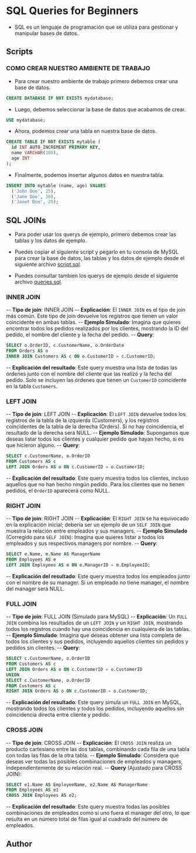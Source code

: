 # SQL Queries for Beginners
- SQL es un lenguaje de programación que se utiliza para gestionar y manipular bases de datos.

## Scripts
### COMO CREAR NUESTRO AMBIENTE DE TRABAJO
- Para crear nuestro ambiente de trabajo primero debemos crear una base de datos.
```sql
CREATE DATABASE IF NOT EXISTS mydatabase;
```
- Luego, debemos seleccionar la base de datos que acabamos de crear.
```sql
USE mydatabase;
```
- Ahora, podemos crear una tabla en nuestra base de datos.
```sql
CREATE TABLE IF NOT EXISTS mytable (
  id INT AUTO_INCREMENT PRIMARY KEY,
  name VARCHAR(100),
  age INT
);
```
- Finalmente, podemos insertar algunos datos en nuestra tabla.
```sql
INSERT INTO mytable (name, age) VALUES
  ('John Doe', 25),
  ('Jane Doe', 30),
  ('Janet Doe', 20);
```

## SQL JOINs
- Para poder usar los querys de ejemplo, primero debemos crear las tablas y los datos de ejemplo.

- Puedes copiar el siguiente script y pegarlo en tu consola de MySQL para crear la base de datos, las tablas y los datos de ejemplo desde el siguiente archivo [script.sql](/init.sql).

- Puedes consultar tambien los querys de ejemplo desde el siguiente archivo [queries.sql](/queries.sql).

### INNER JOIN
-- **Tipo de join**: INNER JOIN
-- **Explicación**: El `INNER JOIN` es el tipo de join más común. Este tipo de join devuelve los registros que tienen un valor coincidente en ambas tablas.
-- **Ejemplo Simulado**: Imagina que quieres encontrar todos los pedidos realizados por los clientes, mostrando la ID del pedido, el nombre del cliente y la fecha del pedido.
-- **Query**:
```sql
SELECT o.OrderID, c.CustomerName, o.OrderDate
FROM Orders AS o
INNER JOIN Customers AS c ON o.CustomerID = c.CustomerID;
```
-- **Explicación del resultado**: Este query muestra una lista de todas las órdenes junto con el nombre del cliente que las realizó y la fecha del pedido. Solo se incluyen las órdenes que tienen un `CustomerID` coincidente en la tabla `Customers`.


### LEFT JOIN
-- **Tipo de join**: LEFT JOIN
-- **Explicación**: El `LEFT JOIN` devuelve todos los registros de la tabla de la izquierda (Customers), y los registros coincidentes de la tabla de la derecha (Orders). Si no hay coincidencia, el resultado de la derecha será NULL.
-- **Ejemplo Simulado**: Supongamos que deseas listar todos los clientes y cualquier pedido que hayan hecho, si es que hicieron alguno.
-- **Query**:
```sql
SELECT c.CustomerName, o.OrderID
FROM Customers AS c
LEFT JOIN Orders AS o ON c.CustomerID = o.CustomerID;
```
-- **Explicación del resultado**: Este query muestra todos los clientes, incluso aquellos que no han hecho ningún pedido. Para los clientes que no tienen pedidos, el `OrderID` aparecerá como NULL.


### RIGHT JOIN
-- **Tipo de join**: RIGHT JOIN
-- **Explicación**: El `RIGHT JOIN` se ha equivocado en la explicación inicial; debería ser un ejemplo de un `SELF JOIN` que muestra la relación entre empleados y sus managers.
-- **Ejemplo Simulado** (Corregido para `SELF JOIN`): Imagina que quieres listar a todos los empleados y sus respectivos managers por nombre.
-- **Query**:
```sql
SELECT e.Name, m.Name AS ManagerName
FROM Employees AS e
LEFT JOIN Employees AS m ON e.ManagerID = m.EmployeeID;
```
-- **Explicación del resultado**: Este query muestra todos los empleados junto con el nombre de su manager. Si un empleado no tiene manager, el nombre del manager será NULL.


### FULL JOIN
-- **Tipo de join**: FULL JOIN (Simulado para MySQL)
-- **Explicación**: Un `FULL JOIN` combina los resultados de un `LEFT JOIN` y un `RIGHT JOIN`, mostrando todos los registros cuando hay una coincidencia en cualquiera de las tablas.
-- **Ejemplo Simulado**: Imagina que deseas obtener una lista completa de todos los clientes y sus pedidos, incluyendo aquellos clientes sin pedidos y pedidos sin clientes.
-- **Query**:
```sql
SELECT c.CustomerName, o.OrderID
FROM Customers AS c
LEFT JOIN Orders AS o ON c.CustomerID = o.CustomerID
UNION
SELECT c.CustomerName, o.OrderID
FROM Customers AS c
RIGHT JOIN Orders AS o ON c.CustomerID = o.CustomerID;
```
-- **Explicación del resultado**: Este query simula un `FULL JOIN` en MySQL, mostrando todos los clientes y todos los pedidos, incluyendo aquellos sin coincidencia directa entre cliente y pedido.


### CROSS JOIN
-- **Tipo de join**: CROSS JOIN
-- **Explicación**: El `CROSS JOIN` realiza un producto cartesiano entre las dos tablas, combinando cada fila de una tabla con todas las filas de la otra tabla.
-- **Ejemplo Simulado**: Considera que deseas ver todas las posibles combinaciones de empleados y managers, independientemente de su relación real.
-- **Query** (Ajustado para CROSS JOIN):
```sql
SELECT e1.Name AS EmployeeName, e2.Name AS ManagerName
FROM Employees AS e1
CROSS JOIN Employees AS e2;
```
-- **Explicación del resultado**: Este query muestra todas las posibles combinaciones de empleados como si uno fuera el manager del otro, lo que resulta en un número total de filas igual al cuadrado del número de empleados.

## Author
